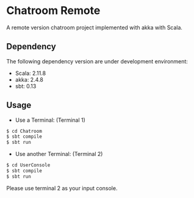 Chatroom Remote
========

A remote version chatroom project implemented with akka with Scala.

## Dependency

The following dependency version are under development environment:

* Scala: 2.11.8
* akka: 2.4.8
* sbt: 0.13

## Usage

* Use a Terminal: (Terminal 1)

```bash
$ cd Chatroom
$ sbt compile
$ sbt run
```

* Use another Terminal: (Terminal 2)
```bash
$ cd UserConsole
$ sbt compile
$ sbt run
```

Please use terminal 2 as your input console.


